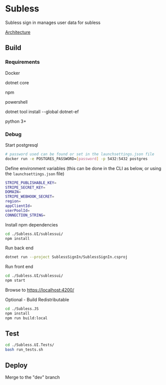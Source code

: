 # Subless

Subless sign in manages user data for subless

[Architecture](https://app.diagrams.net/#G1cJIMwMpMkj7GtDjS6SLBZVKdjGs1rUSZ)
## Build
### Requirements
Docker

dotnet core

npm

powershell

dotnet tool install --global dotnet-ef

python 3+

### Debug

Start postgresql
```bash
# password used can be found or set in the launchsettings.json file
docker run -e POSTGRES_PASSWORD=[password] -p 5432:5432 postgres
```
Define environment variables (this can be done in the CLI as below, or using the `launchsettings.json` file)
```bash
STRIPE_PUBLISHABLE_KEY=
STRIPE_SECRET_KEY=
DOMAIN=
STRIPE_WEBHOOK_SECRET=
region=
appClientId=
userPoolId=
CONNECTION_STRING=
```

Install npm dependencies

```bash
cd ./Subless.UI/sublessui/
npm install
```

Run back end

```bash
dotnet run --project SublessSignIn/SublessSignIn.csproj
```

Run front end
```bash
cd ./Subless.UI/sublessui/
npm start
```

Browse to [https://localhost:4200/](https://localhost:4200/)


Optional - Build Redistributable
```bash
cd ./Subless.JS
npm install
npm run build:local
```

## Test

```bash
cd ./Subless.UI.Tests/
bash run_tests.sh
```

## Deploy

Merge to the "dev" branch